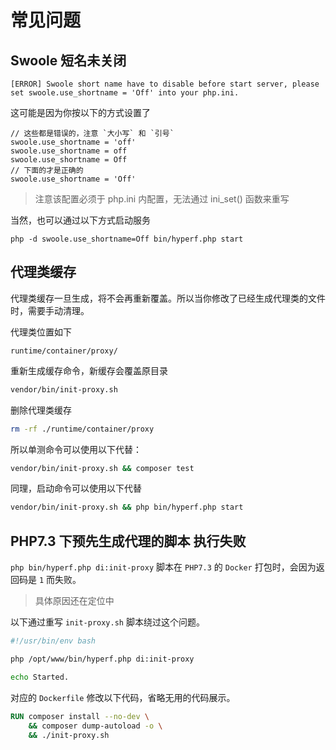 # 常见问题

## Swoole 短名未关闭

```
[ERROR] Swoole short name have to disable before start server, please set swoole.use_shortname = 'Off' into your php.ini.
```

这可能是因为你按以下的方式设置了

```
// 这些都是错误的，注意 `大小写` 和 `引号`
swoole.use_shortname = 'off'
swoole.use_shortname = off
swoole.use_shortname = Off
// 下面的才是正确的
swoole.use_shortname = 'Off'
```

> 注意该配置必须于 php.ini 内配置，无法通过 ini_set() 函数来重写

当然，也可以通过以下方式启动服务

```
php -d swoole.use_shortname=Off bin/hyperf.php start
```

## 代理类缓存

代理类缓存一旦生成，将不会再重新覆盖。所以当你修改了已经生成代理类的文件时，需要手动清理。

代理类位置如下

```
runtime/container/proxy/
```

重新生成缓存命令，新缓存会覆盖原目录

```bash
vendor/bin/init-proxy.sh
```

删除代理类缓存

```bash
rm -rf ./runtime/container/proxy
```

所以单测命令可以使用以下代替：

```bash
vendor/bin/init-proxy.sh && composer test
```

同理，启动命令可以使用以下代替

```bash
vendor/bin/init-proxy.sh && php bin/hyperf.php start
```

## PHP7.3 下预先生成代理的脚本 执行失败

`php bin/hyperf.php di:init-proxy` 脚本在 `PHP7.3` 的 `Docker` 打包时，会因为返回码是 `1` 而失败。

> 具体原因还在定位中

以下通过重写 `init-proxy.sh` 脚本绕过这个问题。

```bash
#!/usr/bin/env bash

php /opt/www/bin/hyperf.php di:init-proxy

echo Started.
```

对应的 `Dockerfile` 修改以下代码，省略无用的代码展示。

```dockerfile
RUN composer install --no-dev \
    && composer dump-autoload -o \
    && ./init-proxy.sh
```
